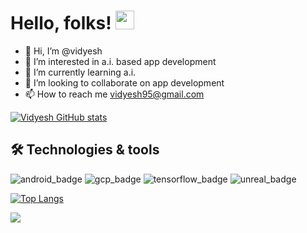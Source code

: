 # Hello, folks! <img src="https://raw.githubusercontent.com/MartinHeinz/MartinHeinz/master/wave.gif" width="30px">

<!--## Hi there 👋

<!--
**vidyesh95/vidyesh95** is a ✨ _special_ ✨ repository because its `README.md` (this file) appears on your GitHub profile.

Here are some ideas to get you started:

- 🔭 I’m currently working on ...
- 🌱 I’m currently learning ...
- 👯 I’m looking to collaborate on ...
- 🤔 I’m looking for help with ...
- 💬 Ask me about ...
- 📫 How to reach me: ...
- 😄 Pronouns: ...
- ⚡ Fun fact: ...
-->
- 👋 Hi, I’m @vidyesh
- 👀 I’m interested in a.i. based app development
- 🌱 I’m currently learning a.i.
- 💞️ I’m looking to collaborate on app development
- 📫 How to reach me vidyesh95@gmail.com

[![Vidyesh GitHub stats](https://github-readme-stats.vercel.app/api?username=vidyesh95)](https://github.com/vidyesh95/github-readme-stats)

## 🛠️ Technologies & tools

![android_badge](https://user-images.githubusercontent.com/13806493/134795924-6ee2bb3f-c43a-41df-89b1-040e5f8710c2.png)
![gcp_badge](https://user-images.githubusercontent.com/13806493/134795934-babd96c8-aa52-4877-8126-497a2774ced1.png)
![tensorflow_badge](https://user-images.githubusercontent.com/13806493/134795940-5de05200-cb02-4674-a3f2-4f01ee7e99ba.png)
![unreal_badge](https://user-images.githubusercontent.com/13806493/134795952-eebbc94f-346f-4a74-8377-0755cb04a5e4.png)


[![Top Langs](https://github-readme-stats.vercel.app/api/top-langs/?username=vidyesh95&langs_count=8)](https://github.com/vidyesh95/github-readme-stats)

![](https://komarev.com/ghpvc/?username=vidyesh95)
